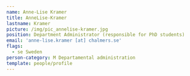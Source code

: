 ```yaml
---
name: Anne-Lise Kramer
title: AnneLise-Kramer
lastname: Kramer
picture: /img/pic_annelise-kramer.jpg
position: Department Administrator (responsible for PhD students)
email: 'anne-lise.kramer [at] chalmers.se'
flags:
  - se Sweden
person-category: M Departamental administration
template: people/profile
---
```


